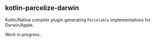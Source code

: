 ## kotlin-parcelize-darwin

Kotlin/Native compiler plugin generating `Parcelable` implementations for Darwin/Apple.

Work in progress. 
